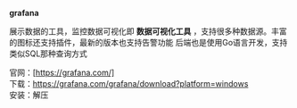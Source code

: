 **grafana**

展示数据的工具，监控数据可视化即 **数据可视化工具** ，支持很多种数据源。丰富的图标还支持插件，最新的版本也支持告警功能
后端也是使用Go语言开发，支持类似SQL那种查询方式<br>

官网：[https://grafana.com/]<br>
下载：https://grafana.com/grafana/download?platform=windows<br>
安装：解压<br>